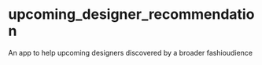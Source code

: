 # upcoming_designer_recommendation
An app to help upcoming designers discovered by a broader fashioudience
